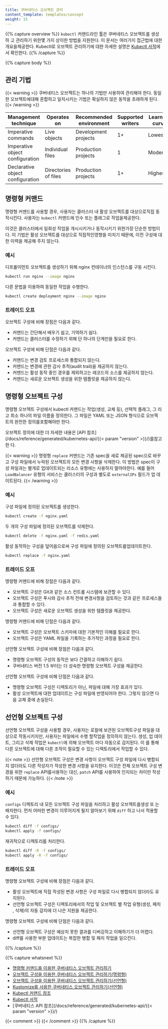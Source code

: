 ```yaml
---
title: 쿠버네티스 오브젝트 관리
content_template: templates/concept
weight: 15
---
```


{{% capture overview %}} `kubectl` 커맨드라인 툴은 쿠버네티스 오브젝트를 생성하
고 관리하기 위한몇 가지 상이한 방법을 지원한다. 이 문서는 여러가지 접근법에 대한
개요을제공한다. Kubectl로 오브젝트 관리하기에 대한 자세한 설명은
[Kubectl 서적](https://kubectl.docs.kubernetes.io)에서 확인한다.
{{% /capture %}}

{{% capture body %}}

## 관리 기법

{{< warning >}} 쿠버네티스 오브젝트는 하나의 기법만 사용하여 관리해야 한다. 동일
한 오브젝트에대해 혼합하고 일치시키는 기법은 확실하지 않은 동작을 초래하게 된다.
{{< /warning >}}

| Management technique             | Operates on          | Recommended environment | Supported writers | Learning curve |
| -------------------------------- | -------------------- | ----------------------- | ----------------- | -------------- |
| Imperative commands              | Live objects         | Development projects    | 1+                | Lowest         |
| Imperative object configuration  | Individual files     | Production projects     | 1                 | Moderate       |
| Declarative object configuration | Directories of files | Production projects     | 1+                | Highest        |

## 명령형 커맨드

명령형 커맨드를 사용할 경우, 사용자는 클러스터 내 활성 오브젝트를 대상으로직접
동작시킨다. 사용자는 `kubectl` 커맨드에 인수 또는 플래그로 작업을제공한다.

이것은 클러스터에서 일회성 작업을 개시시키거나 동작시키기 위한가장 단순한 방법이
다. 이 기법은 활성 오브젝트를 대상으로 직접적인영향을 미치기 때문에, 이전 구성에
대한 이력을 제공해 주지 않는다.

### 예시

디프롤이먼트 오브젝트를 생성하기 위해 nginx 컨테이너의 인스턴스를 구동 시킨다.

```sh
kubectl run nginx --image nginx
```

다른 문법을 이용하여 동일한 작업을 수행한다.

```sh
kubectl create deployment nginx --image nginx
```

### 트레이드 오프

오브젝트 구성에 비해 장점은 다음과 같다.

- 커맨드는 간단해서 배우기 쉽고, 기억하기 쉽다.
- 커맨드는 클러스터를 수정하기 위해 단 하나의 단계만을 필요로 한다.

오브젝트 구성에 비해 단점은 다음과 같다.

- 커맨드는 변경 검토 프로세스와 통합되지 않는다.
- 커맨드는 변경에 관한 감사 추적(audit trail)을 제공하지 않는다.
- 커맨드는 활성 동작 중인 경우를 제외하고는 레코드의 소스를 제공하지 않는다.
- 커맨드는 새로운 오브젝트 생성을 위한 템플릿을 제공하지 않는다.

## 명령형 오브젝트 구성

명령형 오브젝트 구성에서 kubectl 커맨드는 작업(생성, 교체 등), 선택적 플래그, 그
리고 최소 하나의 파일 이름을 정의한다. 그 파일은 YAML 또는 JSON 형식으로 오브젝
트의 완전한 정의를포함해야만 한다.

오브젝트 정의에 대한 더 자세한 내용은 [API
참조](/docs/reference/generated/kubernetes-api/{{< param "version" >}}/)를참고한
다.

{{< warning >}} 명령형 `replace` 커맨드는 기존 spec을 새로 제공된 spec으로 바꾸
고 구성 파일에서 누락된 오브젝트의 모든 변경 사항을 삭제한다. 이 방법은 spec이
구성 파일과는 별개로 업데이트되는 리소스 유형에는 사용하지 말아야한다. 예를 들어
`LoadBalancer` 유형의 서비스는 클러스터의 구성과 별도로 `externalIPs` 필드가 업
데이트된다. {{< /warning >}}

### 예시

구성 파일에 정의된 오브젝트를 생성한다.

```sh
kubectl create -f nginx.yaml
```

두 개의 구성 파일에 정의된 오브젝트를 삭제한다.

```sh
kubectl delete -f nginx.yaml -f redis.yaml
```

활성 동작하는 구성을 덮어씀으로써 구성 파일에 정의된 오브젝트를업데이트한다.

```sh
kubectl replace -f nginx.yaml
```

### 트레이드 오프

명령형 커맨드에 비해 장점은 다음과 같다.

- 오브젝트 구성은 Git과 같은 소스 컨트롤 시스템에 보관할 수 있다.
- 오브젝트 구성은 푸시와 감사 추적 전에 변경사항을 검토하는 것과 같은 프로세스들
  과 통합할 수 있다.
- 오브젝트 구성은 새로운 오브젝트 생성을 위한 템플릿을 제공한다.

명령형 커맨드에 비해 단점은 다음과 같다.

- 오브젝트 구성은 오브젝트 스키마에 대한 기본적인 이해를 필요로 한다.
- 오브젝트 구성은 YAML 파일을 기록하는 추가적인 과정을 필요로 한다.

선언형 오브젝트 구성에 비해 장점은 다음과 같다.

- 명령형 오브젝트 구성의 동작은 보다 간결하고 이해하기 쉽다.
- 쿠버네티스 버전 1.5 부터는 더 성숙한 명령형 오브젝트 구성을 제공한다.

선언형 오브젝트 구성에 비해 단점은 다음과 같다.

- 명령형 오브젝트 구성은 디렉토리가 아닌, 파일에 대해 가장 효과가 있다.
- 활성 오브젝트에 대한 업데이트는 구성 파일에 반영되어야 한다. 그렇지 않으면 다
  음 교체 중에 손실된다.

## 선언형 오브젝트 구성

선언형 오브젝트 구성을 사용할 경우, 사용자는 로컬에 보관된 오브젝트구성 파일을
대상으로 작동시키지만, 사용자는 파일에서 수행 할작업을 정의하지 않는다. 생성, 업
데이트, 그리고 삭제 작업은 `kubectl`에 의해 오브젝트 마다 자동으로 감지된다. 이
를 통해 다른 오브젝트에 대해 다른 조작이 필요할 수 있는 디렉토리에서 작업할 수
있다.

{{< note >}} 선언형 오브젝트 구성은 변경 사항이 오브젝트 구성 파일에 다시 병합되
지 않더라도 다른 작성자가 작성한 변경 사항을 유지한다. 이것은 전체 오브젝트 구성
변경을 위한 `replace` API를사용하는 대신, `patch` API를 사용하여 인지되는 차이만
작성하기 때문에 가능하다. {{< /note >}}

### 예시

`configs` 디렉토리 내 모든 오브젝트 구성 파일을 처리하고 활성 오브젝트를생성 또
는 패치한다. 먼저 어떠한 변경이 이루어지게 될지 알아보기 위해 `diff` 하고 나서
적용할 수 있다.

```sh
kubectl diff -f configs/
kubectl apply -f configs/
```

재귀적으로 디렉토리를 처리한다.

```sh
kubectl diff -R -f configs/
kubectl apply -R -f configs/
```

### 트레이드 오프

명령형 오브젝트 구성에 비해 장점은 다음과 같다.

- 활성 오브젝트에 직접 작성된 변경 사항은 구성 파일로 다시 병합되지 않더라도 유
  지된다.
- 선언형 오브젝트 구성은 디렉토리에서의 작업 및 오브젝트 별 작업 유형(생성, 패치
  , 삭제)의 자동 감지에 더 나은 지원을 제공한다.

명령형 오브젝트 구성에 비해 단점은 다음과 같다.

- 선언형 오브젝트 구성은 예상치 못한 결과를 디버깅하고 이해하기가 더 어렵다.
- diff를 사용한 부분 업데이트는 복잡한 병합 및 패치 작업을 일으킨다.

{{% /capture %}}

{{% capture whatsnext %}}

- [명령형 커맨드를 이용한 쿠버네티스 오브젝트 관리하기](/ko/docs/tasks/manage-kubernetes-objects/imperative-command/)
- [오브젝트 구성을 이용한 쿠버네티스 오브젝트 관리하기(명령형)](/ko/docs/tasks/manage-kubernetes-objects/imperative-config/)
- [오브젝트 구성을 이용한 쿠버네티스 오브젝트 관리하기(선언형)](/ko/docs/tasks/manage-kubernetes-objects/declarative-config/)
- [Kustomize를 사용한 쿠버네티스 오브젝트 관리하기(선언형)](/ko/docs/tasks/manage-kubernetes-objects/kustomization/)
- [Kubectl 커맨드 참조](/docs/reference/generated/kubectl/kubectl-commands/)
- [Kubectl 서적](https://kubectl.docs.kubernetes.io)
- [쿠버네티스 API
  참조](/docs/reference/generated/kubernetes-api/{{< param "version" >}}/)

{{< comment >}} {{< /comment >}} {{% /capture %}}
